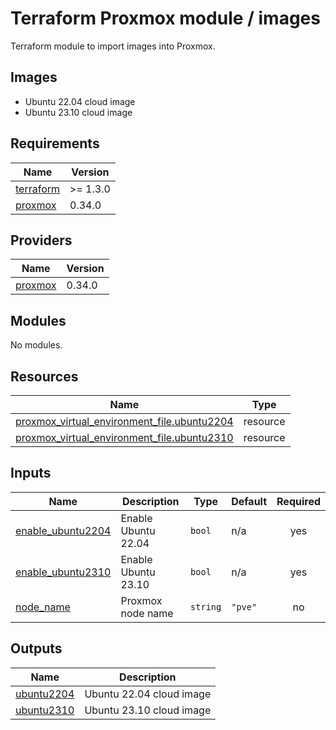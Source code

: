 # Terraform Proxmox module / images

Terraform module to import images into Proxmox.

## Images

- Ubuntu 22.04 cloud image
- Ubuntu 23.10 cloud image

<!-- markdownlint-disable MD033 -->
<!-- BEGIN_TF_DOCS -->
## Requirements

| Name | Version |
|------|---------|
| <a name="requirement_terraform"></a> [terraform](#requirement\_terraform) | >= 1.3.0 |
| <a name="requirement_proxmox"></a> [proxmox](#requirement\_proxmox) | 0.34.0 |

## Providers

| Name | Version |
|------|---------|
| <a name="provider_proxmox"></a> [proxmox](#provider\_proxmox) | 0.34.0 |

## Modules

No modules.

## Resources

| Name | Type |
|------|------|
| [proxmox_virtual_environment_file.ubuntu2204](https://registry.terraform.io/providers/bpg/proxmox/0.34.0/docs/resources/virtual_environment_file) | resource |
| [proxmox_virtual_environment_file.ubuntu2310](https://registry.terraform.io/providers/bpg/proxmox/0.34.0/docs/resources/virtual_environment_file) | resource |

## Inputs

| Name | Description | Type | Default | Required |
|------|-------------|------|---------|:--------:|
| <a name="input_enable_ubuntu2204"></a> [enable\_ubuntu2204](#input\_enable\_ubuntu2204) | Enable Ubuntu 22.04 | `bool` | n/a | yes |
| <a name="input_enable_ubuntu2310"></a> [enable\_ubuntu2310](#input\_enable\_ubuntu2310) | Enable Ubuntu 23.10 | `bool` | n/a | yes |
| <a name="input_node_name"></a> [node\_name](#input\_node\_name) | Proxmox node name | `string` | `"pve"` | no |

## Outputs

| Name | Description |
|------|-------------|
| <a name="output_ubuntu2204"></a> [ubuntu2204](#output\_ubuntu2204) | Ubuntu 22.04 cloud image |
| <a name="output_ubuntu2310"></a> [ubuntu2310](#output\_ubuntu2310) | Ubuntu 23.10 cloud image |
<!-- END_TF_DOCS -->
<!-- markdownlint-enable MD033 -->
